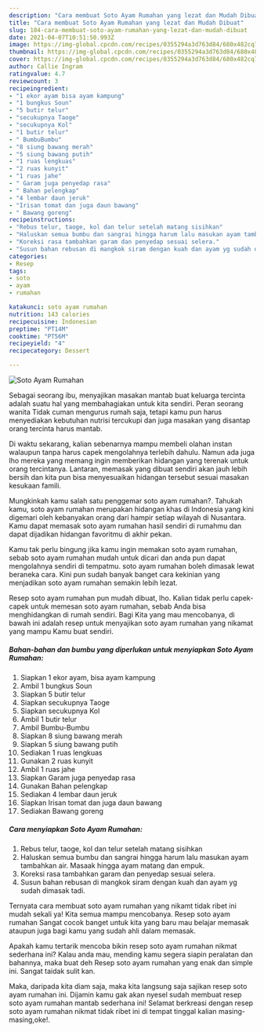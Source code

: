 ```yaml
---
description: "Cara membuat Soto Ayam Rumahan yang lezat dan Mudah Dibuat"
title: "Cara membuat Soto Ayam Rumahan yang lezat dan Mudah Dibuat"
slug: 184-cara-membuat-soto-ayam-rumahan-yang-lezat-dan-mudah-dibuat
date: 2021-04-07T10:51:50.993Z
image: https://img-global.cpcdn.com/recipes/0355294a3d763d84/680x482cq70/soto-ayam-rumahan-foto-resep-utama.jpg
thumbnail: https://img-global.cpcdn.com/recipes/0355294a3d763d84/680x482cq70/soto-ayam-rumahan-foto-resep-utama.jpg
cover: https://img-global.cpcdn.com/recipes/0355294a3d763d84/680x482cq70/soto-ayam-rumahan-foto-resep-utama.jpg
author: Callie Ingram
ratingvalue: 4.7
reviewcount: 3
recipeingredient:
- "1 ekor ayam bisa ayam kampung"
- "1 bungkus Soun"
- "5 butir telur"
- "secukupnya Taoge"
- "secukupnya Kol"
- "1 butir telur"
- " BumbuBumbu"
- "8 siung bawang merah"
- "5 siung bawang putih"
- "1 ruas lengkuas"
- "2 ruas kunyit"
- "1 ruas jahe"
- " Garam juga penyedap rasa"
- " Bahan pelengkap"
- "4 lembar daun jeruk"
- "Irisan tomat dan juga daun bawang"
- " Bawang goreng"
recipeinstructions:
- "Rebus telur, taoge, kol dan telur setelah matang sisihkan"
- "Haluskan semua bumbu dan sangrai hingga harum lalu masukan ayam tambahkan air. Masaak hingga ayam matang dan empuk."
- "Koreksi rasa tambahkan garam dan penyedap sesuai selera."
- "Susun bahan rebusan di mangkok siram dengan kuah dan ayam yg sudah dimasak tadi."
categories:
- Resep
tags:
- soto
- ayam
- rumahan

katakunci: soto ayam rumahan 
nutrition: 143 calories
recipecuisine: Indonesian
preptime: "PT14M"
cooktime: "PT56M"
recipeyield: "4"
recipecategory: Dessert

---
```



![Soto Ayam Rumahan](https://img-global.cpcdn.com/recipes/0355294a3d763d84/680x482cq70/soto-ayam-rumahan-foto-resep-utama.jpg)

Sebagai seorang ibu, menyajikan masakan mantab buat keluarga tercinta adalah suatu hal yang membahagiakan untuk kita sendiri. Peran seorang  wanita Tidak cuman mengurus rumah saja, tetapi kamu pun harus menyediakan kebutuhan nutrisi tercukupi dan juga masakan yang disantap orang tercinta harus mantab.

Di waktu  sekarang, kalian sebenarnya mampu membeli olahan instan walaupun tanpa harus capek mengolahnya terlebih dahulu. Namun ada juga lho mereka yang memang ingin memberikan hidangan yang terenak untuk orang tercintanya. Lantaran, memasak yang dibuat sendiri akan jauh lebih bersih dan kita pun bisa menyesuaikan hidangan tersebut sesuai masakan kesukaan famili. 



Mungkinkah kamu salah satu penggemar soto ayam rumahan?. Tahukah kamu, soto ayam rumahan merupakan hidangan khas di Indonesia yang kini digemari oleh kebanyakan orang dari hampir setiap wilayah di Nusantara. Kamu dapat memasak soto ayam rumahan hasil sendiri di rumahmu dan dapat dijadikan hidangan favoritmu di akhir pekan.

Kamu tak perlu bingung jika kamu ingin memakan soto ayam rumahan, sebab soto ayam rumahan mudah untuk dicari dan anda pun dapat mengolahnya sendiri di tempatmu. soto ayam rumahan boleh dimasak lewat beraneka cara. Kini pun sudah banyak banget cara kekinian yang menjadikan soto ayam rumahan semakin lebih lezat.

Resep soto ayam rumahan pun mudah dibuat, lho. Kalian tidak perlu capek-capek untuk memesan soto ayam rumahan, sebab Anda bisa menghidangkan di rumah sendiri. Bagi Kita yang mau mencobanya, di bawah ini adalah resep untuk menyajikan soto ayam rumahan yang nikamat yang mampu Kamu buat sendiri.

<!--inarticleads1-->

##### Bahan-bahan dan bumbu yang diperlukan untuk menyiapkan Soto Ayam Rumahan:

1. Siapkan 1 ekor ayam, bisa ayam kampung
1. Ambil 1 bungkus Soun
1. Siapkan 5 butir telur
1. Siapkan secukupnya Taoge
1. Siapkan secukupnya Kol
1. Ambil 1 butir telur
1. Ambil  Bumbu-Bumbu
1. Siapkan 8 siung bawang merah
1. Siapkan 5 siung bawang putih
1. Sediakan 1 ruas lengkuas
1. Gunakan 2 ruas kunyit
1. Ambil 1 ruas jahe
1. Siapkan  Garam juga penyedap rasa
1. Gunakan  Bahan pelengkap
1. Sediakan 4 lembar daun jeruk
1. Siapkan Irisan tomat dan juga daun bawang
1. Sediakan  Bawang goreng




<!--inarticleads2-->

##### Cara menyiapkan Soto Ayam Rumahan:

1. Rebus telur, taoge, kol dan telur setelah matang sisihkan
1. Haluskan semua bumbu dan sangrai hingga harum lalu masukan ayam tambahkan air. Masaak hingga ayam matang dan empuk.
1. Koreksi rasa tambahkan garam dan penyedap sesuai selera.
1. Susun bahan rebusan di mangkok siram dengan kuah dan ayam yg sudah dimasak tadi.




Ternyata cara membuat soto ayam rumahan yang nikamt tidak ribet ini mudah sekali ya! Kita semua mampu mencobanya. Resep soto ayam rumahan Sangat cocok banget untuk kita yang baru mau belajar memasak ataupun juga bagi kamu yang sudah ahli dalam memasak.

Apakah kamu tertarik mencoba bikin resep soto ayam rumahan nikmat sederhana ini? Kalau anda mau, mending kamu segera siapin peralatan dan bahannya, maka buat deh Resep soto ayam rumahan yang enak dan simple ini. Sangat taidak sulit kan. 

Maka, daripada kita diam saja, maka kita langsung saja sajikan resep soto ayam rumahan ini. Dijamin kamu gak akan nyesel sudah membuat resep soto ayam rumahan mantab sederhana ini! Selamat berkreasi dengan resep soto ayam rumahan nikmat tidak ribet ini di tempat tinggal kalian masing-masing,oke!.

